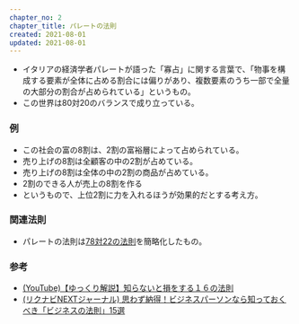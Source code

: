 ```yaml
---
chapter_no: 2
chapter_title: パレートの法則
created: 2021-08-01
updated: 2021-08-01
---
```

- イタリアの経済学者パレートが語った「寡占」に関する言葉で、「物事を構成する要素が全体に占める割合には偏りがあり、複数要素のうち一部で全量の大部分の割合が占められている」というもの。
- この世界は80対20のバランスで成り立っている。

### 例
- この社会の富の8割は、2割の富裕層によって占められている。
- 売り上げの8割は全顧客の中の2割が占めている。
- 売り上げの8割は全体の中の2割の商品が占めている。
- 2割のできる人が売上の8割を作る
- というもので、上位2割に力を入れるほうが効果的だとする考え方。

### 関連法則
- パレートの法則は[78対22の法則](#78対22の法則)を簡略化したもの。

### 参考
- [(YouTube)【ゆっくり解説】知らないと損をする１６の法則](https://www.youtube.com/watch?v=FOP3u6sBH-I)
- [(リクナビNEXTジャーナル) 思わず納得！ビジネスパーソンなら知っておくべき「ビジネスの法則」15選](https://next.rikunabi.com/journal/20161004_m1/)
